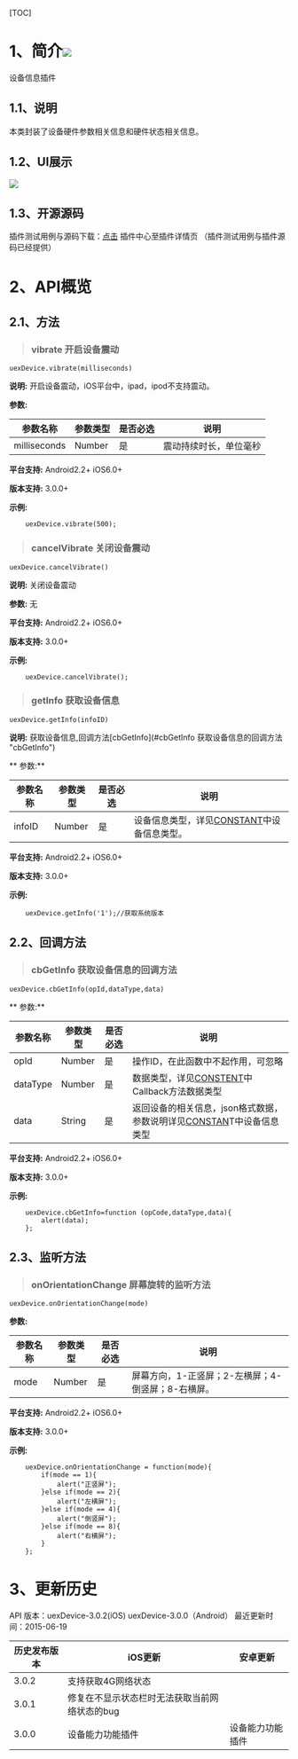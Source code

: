 ﻿[TOC]

# 1、简介[![](http://appcan-download.oss-cn-beijing.aliyuncs.com/%E5%85%AC%E6%B5%8B%2Fgf.png)]() 
设备信息插件

## 1.1、说明
 本类封装了设备硬件参数相关信息和硬件状态相关信息。

## 1.2、UI展示
 ![](http://newdocx.appcan.cn/docximg/104339w2015d6d16t.jpg)

## 1.3、开源源码
插件测试用例与源码下载：[点击](http://plugin.appcan.cn/details.html?id=167_index) 插件中心至插件详情页 （插件测试用例与插件源码已经提供）

# 2、API概览

## 2.1、方法

> ### vibrate 开启设备震动

`uexDevice.vibrate(milliseconds)`

**说明:**
开启设备震动，iOS平台中，ipad，ipod不支持震动。

**参数:**
 
|  参数名称 | 参数类型  | 是否必选  |  说明 |
| ------------ | ------------ | ------------ | ------------ |
| milliseconds | Number | 是 | 震动持续时长，单位毫秒 |

**平台支持:**
Android2.2+
iOS6.0+

**版本支持:**
3.0.0+

**示例:**

```
    uexDevice.vibrate(500);
```

> ### cancelVibrate 关闭设备震动

`uexDevice.cancelVibrate()`

**说明:**
关闭设备震动

**参数:**
  无

**平台支持:**
Android2.2+
iOS6.0+

**版本支持:**
3.0.0+

**示例:**

```
    uexDevice.cancelVibrate();
```

> ### getInfo 获取设备信息

`uexDevice.getInfo(infoID)`

**说明:**
获取设备信息,回调方法[cbGetInfo](#cbGetInfo 获取设备信息的回调方法 "cbGetInfo")

** 参数:**
 
|  参数名称 | 参数类型  | 是否必选  |  说明 |
| ------------ | ------------ | ------------ | ------------ |
| infoID | Number | 是 | 设备信息类型，详见[CONSTANT](http://newdocx.appcan.cn/newdocx/docx?type=978_975 "CONSTANT")中设备信息类型。 |

**平台支持:**
Android2.2+
iOS6.0+

**版本支持:**
3.0.0+

**示例:**

```
    uexDevice.getInfo('1');//获取系统版本
```

## 2.2、回调方法

> ### cbGetInfo 获取设备信息的回调方法

`uexDevice.cbGetInfo(opId,dataType,data)`

** 参数:**
 
|  参数名称 | 参数类型  | 是否必选  |  说明 |
| ------------ | ------------ | ------------ | ------------ |
| opId | Number | 是 | 操作ID，在此函数中不起作用，可忽略 |
| dataType | Number | 是 | 数据类型，详见[CONSTENT](http://newdocx.appcan.cn/newdocx/docx?type=978_975 "CONSTENT")中Callback方法数据类型 |
| data | String | 是 | 返回设备的相关信息，json格式数据，参数说明详见[CONSTAN](http://newdocx.appcan.cn/newdocx/docx?type=978_975 "CONSTAN")T中设备信息类型 |

**平台支持:**
Android2.2+
iOS6.0+

**版本支持:**
3.0.0+

**示例:**

```
    uexDevice.cbGetInfo=function (opCode,dataType,data){
        alert(data);
    };
```

## 2.3、监听方法

> ### onOrientationChange 屏幕旋转的监听方法

`uexDevice.onOrientationChange(mode)`

**参数:**
 
|  参数名称 | 参数类型  | 是否必选  |  说明 |
| ------------ | ------------ | ------------ | ------------ |
| mode | Number | 是 | 屏幕方向，1-正竖屏；2-左横屏；4-倒竖屏；8-右横屏。 |

**平台支持:**
Android2.2+
iOS6.0+

**版本支持:**
3.0.0+

**示例:** 

```
    uexDevice.onOrientationChange = function(mode){
        if(mode == 1){
            alert("正竖屏");
        }else if(mode == 2){
            alert("左横屏");
        }else if(mode == 4){
            alert("倒竖屏");
        }else if(mode == 8){
            alert("右横屏");
        }
    };
```

# 3、更新历史
API 版本：uexDevice-3.0.2(iOS) uexDevice-3.0.0（Android）
最近更新时间：2015-06-19

|  历史发布版本 | iOS更新  | 安卓更新  |
| ------------ | ------------ | ------------ |
| 3.0.2  |  支持获取4G网络状态 |   |
| 3.0.1  | 修复在不显示状态栏时无法获取当前网络状态的bug  | |
| 3.0.0  | 设备能力功能插件  | 设备能力功能插件|
